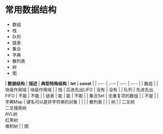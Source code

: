 # 常用数据结构

* 数组
* 栈
* 队列
* 链表
* 集合
* 字典
* 散列表
* 树
* 图

| **数据结构** | **描述** | **典型特殊结构** | **let** | **const** |
| :--- | :--- | :--- | :--- |
| 数组 |  | 块级作用域 | 块级作用域 |
| 栈 | 后进先出LIFO | 没有 | 没有 |
| 队列 | 先进先出FIFO | 不能 | 不能 |
| 链表 | 能 | 能 | 不能 |
| 集合Set | 无重复项的数组 |  | 不是 |
| 字典Map | 键名可以是非字符串的对象 |  |  |
| 散列表 |  |
| 树 |  | 二叉树<br>二叉搜索树<br>AVL树<br>红黑树<br>堆积树 |
| 图
